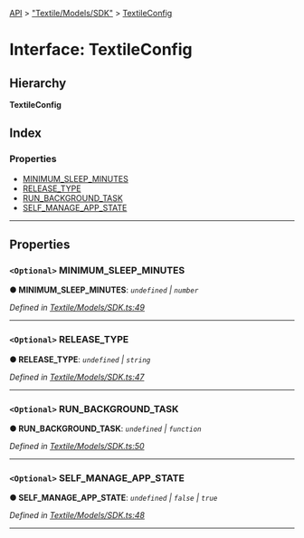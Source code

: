 [API](../README.md) > ["Textile/Models/SDK"](../modules/_textile_models_sdk_.md) > [TextileConfig](../interfaces/_textile_models_sdk_.textileconfig.md)

# Interface: TextileConfig

## Hierarchy

**TextileConfig**

## Index

### Properties

* [MINIMUM_SLEEP_MINUTES](_textile_models_sdk_.textileconfig.md#minimum_sleep_minutes)
* [RELEASE_TYPE](_textile_models_sdk_.textileconfig.md#release_type)
* [RUN_BACKGROUND_TASK](_textile_models_sdk_.textileconfig.md#run_background_task)
* [SELF_MANAGE_APP_STATE](_textile_models_sdk_.textileconfig.md#self_manage_app_state)

---

## Properties

<a id="minimum_sleep_minutes"></a>

### `<Optional>` MINIMUM_SLEEP_MINUTES

**● MINIMUM_SLEEP_MINUTES**: *`undefined` \| `number`*

*Defined in [Textile/Models/SDK.ts:49](https://github.com/textileio/react-native-sdk/blob/912c704/lib/Textile/Models/SDK.ts#L49)*

___
<a id="release_type"></a>

### `<Optional>` RELEASE_TYPE

**● RELEASE_TYPE**: *`undefined` \| `string`*

*Defined in [Textile/Models/SDK.ts:47](https://github.com/textileio/react-native-sdk/blob/912c704/lib/Textile/Models/SDK.ts#L47)*

___
<a id="run_background_task"></a>

### `<Optional>` RUN_BACKGROUND_TASK

**● RUN_BACKGROUND_TASK**: *`undefined` \| `function`*

*Defined in [Textile/Models/SDK.ts:50](https://github.com/textileio/react-native-sdk/blob/912c704/lib/Textile/Models/SDK.ts#L50)*

___
<a id="self_manage_app_state"></a>

### `<Optional>` SELF_MANAGE_APP_STATE

**● SELF_MANAGE_APP_STATE**: *`undefined` \| `false` \| `true`*

*Defined in [Textile/Models/SDK.ts:48](https://github.com/textileio/react-native-sdk/blob/912c704/lib/Textile/Models/SDK.ts#L48)*

___


